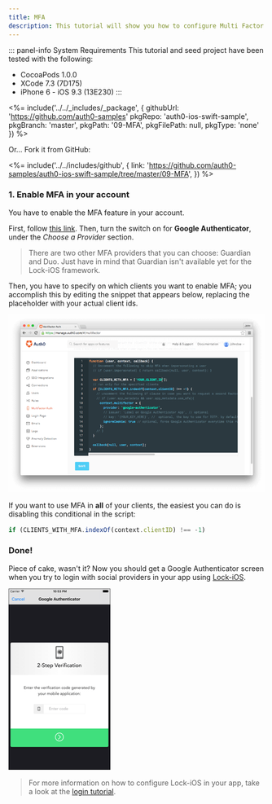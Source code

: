 ```yaml
---
title: MFA
description: This tutorial will show you how to configure Multi Factor Authentication (MFA) via Google Authenticator in your app.
---
```


::: panel-info System Requirements
This tutorial and seed project have been tested with the following:

- CocoaPods 1.0.0
- XCode 7.3 (7D175)
- iPhone 6 - iOS 9.3 (13E230)
  :::

<%= include('../../_includes/_package', {
  githubUrl: 'https://github.com/auth0-samples'
  pkgRepo: 'auth0-ios-swift-sample',
  pkgBranch: 'master',
  pkgPath: '09-MFA',
  pkgFilePath: null,
  pkgType: 'none'
}) %>

Or… Fork it from GitHub:

<%= include('../../includes/github', { link: 'https://github.com/auth0-samples/auth0-ios-swift-sample/tree/master/09-MFA', }) %>

### 1. Enable MFA in your account

You have to enable the MFA feature in your account. 

First, follow [this link](${uiURL}/#/multifactor). Then, turn the switch on for **Google Authenticator**, under the *Choose a Provider* section.

> There are two other MFA providers that you can choose: Guardian and Duo. Just have in mind that Guardian isn't available yet for the Lock-iOS framework.

Then, you have to specify on which clients you want to enable MFA; you accomplish this by editing the snippet that appears below, replacing the placeholder with your actual client ids.

![MFA Rule Screenshot](/media/articles/mfa/mfa-native/mfa-native-02.png)

If you want to use MFA in **all** of your clients, the easiest you can do is disabling this conditional in the script:

```javascript
if (CLIENTS_WITH_MFA.indexOf(context.clientID) !== -1)
```

### Done!

Piece of cake, wasn't it? Now you should get a Google Authenticator screen when you try to login with social providers in your app using [Lock-iOS](https://github.com/auth0/Lock.iOS-OSX).

![MFA Rule Screenshot](/media/articles/mfa/mfa-native/mfa-native-09.png)

> For more information on how to configure Lock-iOS in your app, take a look at the [login tutorial](01-login.md).
